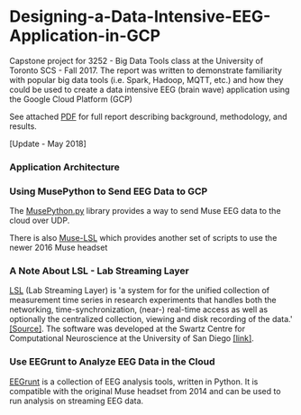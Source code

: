 # Designing-a-Data-Intensive-EEG-Application-in-GCP

Capstone project for 3252 - Big Data Tools class at the University of Toronto SCS - Fall 2017. The report was written to demonstrate familiarity with popular big data tools (i.e. Spark, Hadoop, MQTT, etc.) and how they could be used to create a data intensive EEG (brain wave) application using the Google Cloud Platform (GCP)

See attached [PDF](https://github.com/mgd1984/Designing-a-Data-Intensive-EEG-Application-in-GCP/blob/master/3252%20Final%20Project%20Report%20%E2%80%93%20Designing%20a%20Data%20Intensive%20EEG%20Application.pdf) for full report describing background, methodology, and results. 

[Update - May 2018]

### Application Architecture 

### Using MusePython to Send EEG Data to GCP  
The [MusePython.py](https://github.com/mgd1984/Designing-a-Data-Intensive-EEG-Application-in-GCP/blob/master/MusePython.py) library provides a way to send Muse EEG data to the cloud over UDP.

There is also [Muse-LSL](https://github.com/alexandrebarachant/muse-lsl) which provides another set of scripts to use the newer 2016 Muse headset 

### A Note About LSL - Lab Streaming Layer 
[LSL](https://github.com/sccn/labstreaminglayer) (Lab Streaming Layer) is 'a system for for the unified collection of measurement time series in research experiments that handles both the networking, time-synchronization, (near-) real-time access as well as optionally the centralized collection, viewing and disk recording of the data.' [[Source]](https://github.com/sccn/labstreaminglayer). The software was developed at the Swartz Centre for Computational Neuroscience at the University of San Diego [[link]](https://sccn.ucsd.edu/people/). 


### Use EEGrunt to Analyze EEG Data in the Cloud  
[EEGrunt](https://github.com/curiositry/EEGrunt) is a collection of EEG analysis tools, written in Python. It is compatible with the original Muse headset from 2014 and can be used to run analysis on streaming EEG data. 

###


